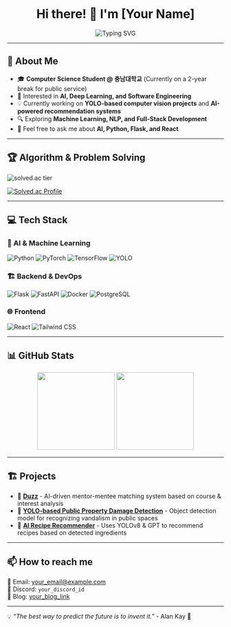 <h1 align="center">Hi there! 👋 I'm [Your Name] </h1>

<p align="center">
  <img src="https://readme-typing-svg.herokuapp.com?font=Fira+Code&duration=2000&pause=500&color=F75C7E&center=true&vCenter=true&width=435&lines=Computer+Science+Student;AI+%26+Software+Engineer;Passionate+about+Deep+Learning+%26+Optimization" alt="Typing SVG" />
</p>

---

## 🚀 About Me
- 🎓 **Computer Science Student @ 충남대학교** (Currently on a 2-year break for public service)
- 🤖 Interested in **AI, Deep Learning, and Software Engineering**
- 💡 Currently working on **YOLO-based computer vision projects** and **AI-powered recommendation systems**
- 🔍 Exploring **Machine Learning, NLP, and Full-Stack Development**
- 💬 Feel free to ask me about **AI, Python, Flask, and React**

---

## 🏆 Algorithm & Problem Solving
![solved.ac tier](http://mazassumnida.wtf/api/v2/generate_badge?boj=your_solvedac_id)

[![Solved.ac Profile](http://mazassumnida.wtf/api/mini/generate_badge?boj=your_solvedac_id)](https://solved.ac/your_solvedac_id)

---

## 💻 Tech Stack
### 🧠 AI & Machine Learning
![Python](https://img.shields.io/badge/Python-3776AB?style=for-the-badge&logo=python&logoColor=white)
![PyTorch](https://img.shields.io/badge/PyTorch-EE4C2C?style=for-the-badge&logo=pytorch&logoColor=white)
![TensorFlow](https://img.shields.io/badge/TensorFlow-FF6F00?style=for-the-badge&logo=tensorflow&logoColor=white)
![YOLO](https://img.shields.io/badge/YOLOv8-00FFFF?style=for-the-badge&logo=opencv&logoColor=black)

### 🏗 Backend & DevOps
![Flask](https://img.shields.io/badge/Flask-000000?style=for-the-badge&logo=flask&logoColor=white)
![FastAPI](https://img.shields.io/badge/FastAPI-009688?style=for-the-badge&logo=fastapi&logoColor=white)
![Docker](https://img.shields.io/badge/Docker-2496ED?style=for-the-badge&logo=docker&logoColor=white)
![PostgreSQL](https://img.shields.io/badge/PostgreSQL-316192?style=for-the-badge&logo=postgresql&logoColor=white)

### 🌐 Frontend
![React](https://img.shields.io/badge/React-61DAFB?style=for-the-badge&logo=react&logoColor=black)
![Tailwind CSS](https://img.shields.io/badge/Tailwind_CSS-38B2AC?style=for-the-badge&logo=tailwind-css&logoColor=white)

---

## 📊 GitHub Stats
<p align="center">
  <img src="https://github-readme-stats.vercel.app/api?username=your_github_username&show_icons=true&theme=radical" height="180">
  <img src="https://github-readme-stats.vercel.app/api/top-langs/?username=your_github_username&layout=compact&theme=radical" height="180">
</p>

---

## 🏗️ Projects
- 🔹 [**Duzz**](https://github.com/teamDuzz) - AI-driven mentor-mentee matching system based on course & interest analysis  
- 🔹 [**YOLO-based Public Property Damage Detection**](https://github.com/your_repo) - Object detection model for recognizing vandalism in public spaces  
- 🔹 [**AI Recipe Recommender**](https://github.com/your_repo) - Uses YOLOv8 & GPT to recommend recipes based on detected ingredients  

---

## 📫 How to reach me  
📧 Email: [your_email@example.com](mailto:your_email@example.com)  
💬 Discord: `your_discord_id`  
📝 Blog: [your_blog_link](https://your_blog.com)

---

💡 *“The best way to predict the future is to invent it.”* - Alan Kay 🚀
